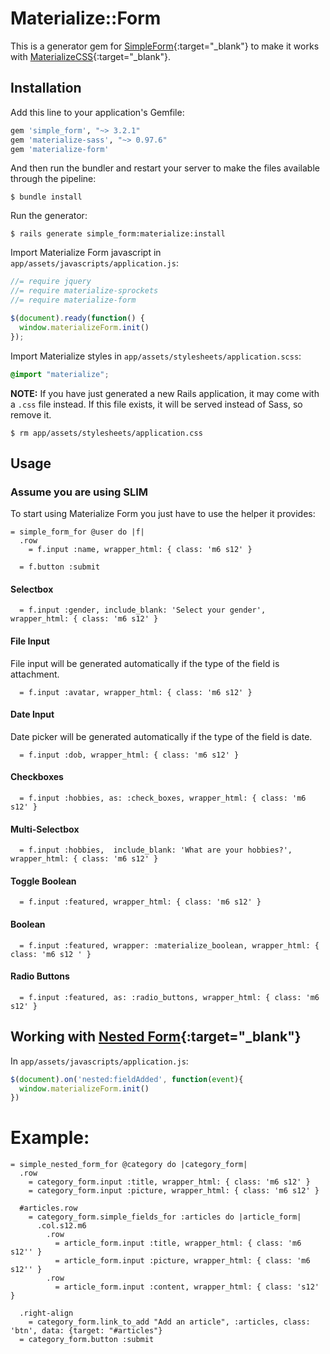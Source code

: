 # Materialize::Form

This is a generator gem for [SimpleForm](https://github.com/plataformatec/simple_form){:target="_blank"} to make it works with [MaterializeCSS](http://materializecss.com/){:target="_blank"}.

## Installation

Add this line to your application's Gemfile:

```ruby
gem 'simple_form', "~> 3.2.1"
gem 'materialize-sass', "~> 0.97.6"
gem 'materialize-form'
```

And then run the bundler and restart your server to make the files available through the pipeline:
```console
$ bundle install
```

Run the generator:
```console
$ rails generate simple_form:materialize:install
```

Import Materialize Form javascript in `app/assets/javascripts/application.js`:

```js
//= require jquery
//= require materialize-sprockets
//= require materialize-form

$(document).ready(function() {
  window.materializeForm.init()
});
```

Import Materialize styles in `app/assets/stylesheets/application.scss`:

```scss
@import "materialize";
```

**NOTE:** If you have just generated a new Rails application, it  may come with a `.css` file instead. If this file exists, it will be served instead of Sass, so remove it.

```console
$ rm app/assets/stylesheets/application.css
```

## Usage
### Assume you are using SLIM

To start using Materialize Form you just have to use the helper it provides:

```slim
= simple_form_for @user do |f|  
  .row
    = f.input :name, wrapper_html: { class: 'm6 s12' }

  = f.button :submit
```

#### Selectbox

```slim
  = f.input :gender, include_blank: 'Select your gender', wrapper_html: { class: 'm6 s12' }
```

#### File Input

File input will be generated automatically if the type of the field is attachment.

```slim
  = f.input :avatar, wrapper_html: { class: 'm6 s12' }
```

#### Date Input

Date picker will be generated automatically if the type of the field is date.

```slim
  = f.input :dob, wrapper_html: { class: 'm6 s12' }
```

#### Checkboxes
```slim
  = f.input :hobbies, as: :check_boxes, wrapper_html: { class: 'm6 s12' }
```

#### Multi-Selectbox
```slim
  = f.input :hobbies,  include_blank: 'What are your hobbies?', wrapper_html: { class: 'm6 s12' }
```

#### Toggle Boolean
```slim
  = f.input :featured, wrapper_html: { class: 'm6 s12' }
```

#### Boolean
```slim
  = f.input :featured, wrapper: :materialize_boolean, wrapper_html: { class: 'm6 s12 ' }
```

#### Radio Buttons
```slim
  = f.input :featured, as: :radio_buttons, wrapper_html: { class: 'm6 s12' }
```

## Working with [Nested Form](https://github.com/ryanb/nested_form){:target="_blank"}

In `app/assets/javascripts/application.js`:

```js
$(document).on('nested:fieldAdded', function(event){
  window.materializeForm.init()
})
```

# Example:
```slim
= simple_nested_form_for @category do |category_form|  
  .row
    = category_form.input :title, wrapper_html: { class: 'm6 s12' }
    = category_form.input :picture, wrapper_html: { class: 'm6 s12' }

  #articles.row
    = category_form.simple_fields_for :articles do |article_form|
      .col.s12.m6
        .row
          = article_form.input :title, wrapper_html: { class: 'm6 s12'' }
          = article_form.input :picture, wrapper_html: { class: 'm6 s12'' }
        .row
          = article_form.input :content, wrapper_html: { class: 's12' }

  .right-align
    = category_form.link_to_add "Add an article", :articles, class: 'btn', data: {target: "#articles"}
  = category_form.button :submit
```
